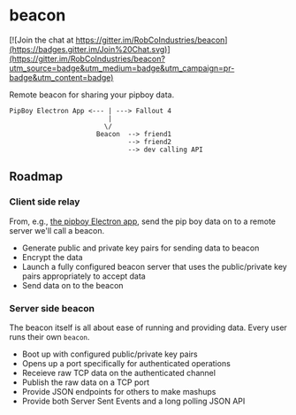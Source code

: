 # beacon

[![Join the chat at https://gitter.im/RobCoIndustries/beacon](https://badges.gitter.im/Join%20Chat.svg)](https://gitter.im/RobCoIndustries/beacon?utm_source=badge&utm_medium=badge&utm_campaign=pr-badge&utm_content=badge)

Remote beacon for sharing your pipboy data.

```
PipBoy Electron App <--- | ---> Fallout 4
                         |
                        \/
                      Beacon  --> friend1
                              --> friend2
                              --> dev calling API
```

## Roadmap

### Client side relay

From, e.g., [the pipboy Electron app](https://github.com/rgbkrk/pipboy), send the pip boy data on to a remote server we'll call a beacon.

* Generate public and private key pairs for sending data to beacon
* Encrypt the data
* Launch a fully configured beacon server that uses the public/private key pairs appropriately to accept data
* Send data on to the beacon

### Server side beacon

The beacon itself is all about ease of running and providing data. Every user runs their own `beacon`.

* Boot up with configured public/private key pairs
* Opens up a port specifically for authenticated operations
* Receieve raw TCP data on the authenticated channel
* Publish the raw data on a TCP port
* Provide JSON endpoints for others to make mashups
* Provide both Server Sent Events and a long polling JSON API
